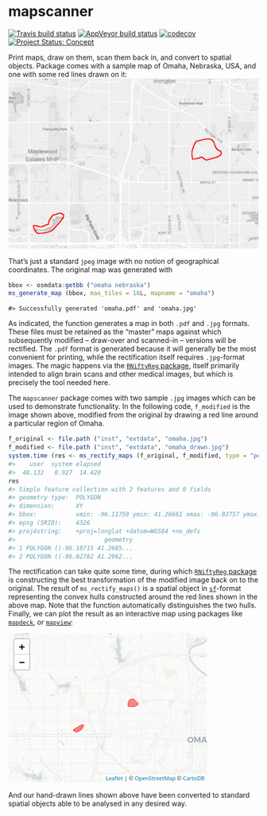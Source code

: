 <!-- README.md is generated from README.Rmd. Please edit that file -->

# mapscanner

<!-- badges: start -->

[![Travis build
status](https://travis-ci.org/mpadge/mapscanner.svg?branch=master)](https://travis-ci.org/mpadge/mapscanner)
[![AppVeyor build
status](https://ci.appveyor.com/api/projects/status/github/mpadge/mapscanner?branch=master&svg=true)](https://ci.appveyor.com/project/mpadge/mapscanner)
[![codecov](https://codecov.io/gh/mpadge/mapscanner/branch/master/graph/badge.svg)](https://codecov.io/gh/mpadge/mapscanner)
[![Project Status:
Concept](https://www.repostatus.org/badges/latest/concept.svg)](https://www.repostatus.org/#concept)
<!-- badges: end -->

Print maps, draw on them, scan them back in, and convert to spatial
objects. Package comes with a sample map of Omaha, Nebraska, USA, and
one with some red lines drawn on it: ![](./inst/extdata/omaha_drawn.jpg)

That’s just a standard `jpeg` image with no notion of geographical
coordinates. The original map was generated with

``` r
bbox <- osmdata:getbb ("omaha nebraska")
ms_generate_map (bbox, max_tiles = 16L, mapname = "omaha")
```

    #> Successfully generated 'omaha.pdf' and 'omaha.jpg'

As indicated, the function generates a map in both `.pdf` and `.jpg`
formats. These files must be retained as the “master” maps against which
subsequently modified – draw-over and scanned-in – versions will be
rectified. The `.pdf` format is generated because it will generally be
the most convenient for printing, while the rectification itself
requires `.jpg`-format images. The magic happens via the [`RNiftyReg`
package](https://github.com/jonclayden/RNiftyReg), itself primarily
intended to align brain scans and other medical images, but which is
precisely the tool needed here.

The `mapscanner` package comes with two sample `.jpg` images which can
be used to demonstrate functionality. In the following code,
`f_modified` is the image shown above, modified from the original by
drawing a red line around a particular region of Omaha.

``` r
f_original <- file.path ("inst", "extdata", "omaha.jpg")
f_modified <- file.path ("inst", "extdata", "omaha_drawn.jpg")
system.time (res <- ms_rectify_maps (f_original, f_modified, type = "polygons"))
#>    user  system elapsed 
#>  48.132   0.927  14.420
res
#> Simple feature collection with 2 features and 0 fields
#> geometry type:  POLYGON
#> dimension:      XY
#> bbox:           xmin: -96.11759 ymin: 41.26661 xmax: -96.02757 ymax: 41.30084
#> epsg (SRID):    4326
#> proj4string:    +proj=longlat +datum=WGS84 +no_defs
#>                         geometry
#> 1 POLYGON ((-96.10715 41.2685...
#> 2 POLYGON ((-96.02782 41.2962...
```

The rectification can take quite some time, during which [`RNiftyReg`
package](https://github.com/jonclayden/RNiftyReg) is constructing the
best transformation of the modified image back on to the original. The
result of `ms_rectify_maps()` is a spatial object in
[`sf`](https://cran.r-project.org/package=sf)-format representing the
convex hulls constructed around the red lines shown in the above map.
Note that the function automatically distinguishes the two hulls.
Finally, we can plot the result as an interactive map using packages
like [`mapdeck`](https://github.com/symbolixAU/mapdeck), or
[`mapview`](https://github.com/r-spatial/mapview):

![](./man/figures/leaflet-1.png)

And our hand-drawn lines shown above have been converted to standard
spatial objects able to be analysed in any desired way.
